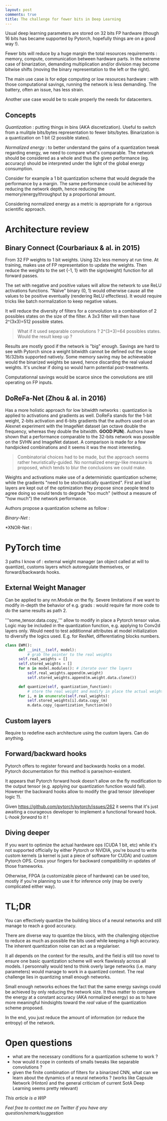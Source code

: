 ```yaml
---
layout: post
comments: true
title: The challenge for fewer bits in Deep Learning
---
```


Usual deep learning parameters are stored on 32 bits FP hardware (though 16 bits has became supported by Pytorch, hopefully things are on a good way !).

Fewer bits will reduce by a huge margin the total resources requirements : memory, compute, communication between hardware parts. In the extreme case of binarization, demanding multiplication and/or division may become bitwise shifts (moving the binary representation to the left or the right).  

The main use case is for edge computing or low resources hardware : with those computational savings, running the network is less demanding. The battery, often an issue, has less strain.

Another use case would be to scale properly the needs for datacenters. 

## Concepts
*Quantization* : putting things in bins (AKA discretization). Useful to switch from a mulitple bits/bytes representation to fewer bits/bytes. Binarization is a quantization on 1 bit (2 possible states).

*Normalized energy* : to better understand the gains of a quantization tweak regarding energy, we need to compare what's comparable. The network should be considered as a whole and thus the given performance (eg. accuracy) should be interpreted under the light of the global energy consumption.

Consider for example a 1 bit quantization scheme that would degrade the performance by a margin. The same performance could be achieved by reducing the network depth, hence reducing the memory/energy/throughput by a proportional amount.

Considering normalized energy as a metric is appropriate for a rigorous scientific approach.

# Architecture review

## Binary Connect (Courbariaux & al. in 2015)

From 32 FP weights to 1 bit weights. Using 32x less memory at run time. At training, makes use of FP representation to update the weights. Then reduce the weights to the set {-1, 1} with the sign(weight) function for all forward passes.

The set with negative and positive values will allow the network to use ReLU activations functions. "Naïve" binary (0, 1) would otherwise cause all the values to be positive eventually (rendering ReLU effectless). It would require tricks like batch normalization to keep negative values. 

It will reduce the diversity of filters for a convolution to a combination of 2 possibles states on the size of the filter. A 3x3 filter will then have 2^(3x3)=512 possible states.

> What if it used separable convolutions ? 2^(3+3)=64 possibles states. Would the result keep up ?

Results are mostly good if the network is "big" enough. Savings are hard to see with Pytorch since a weight bitwidth cannot be defined out the scope 16/32bits supported natively. Some memory saving may be achieveable would the binarized weights be saved, hence discarding the real valued weights. It's unclear if doing so would harm potential post-treatments.

Computationnal savings would be scarce since the convolutions are still operating on FP inputs.  

## DoReFa-Net (Zhou & al. in 2016)

Has a more holistic approach for low bitwidth networks : quantization is applied to activations and gradients as well. DoReFa stands for the 1-bit weight, 2-bits activation and 6-bits gradients that the authors used on an Alexnet experiment with the ImageNet dataset (an octave double the frequency, whereas they double the bitwidth. **GOOD PUN**). Authors have shown that a performance comparable to the 32-bits network was possible on the SVHN and ImageNet dataset. A comparison is made for a few handpicked combinations and it seems it was the most interesting.

> Combinatorial choices had to be made, but the approach seems rather heuristically-guided. No normalized energy-like measure is proposed, which tends to blur the conclusions we could make.

Weights and activations make use of a deterministic quantization scheme; while the gradients "need to be stochastically quantized". First and last layers are kept out of the optimization they propose since people tend to agree doing so would tends to degrade "too much" (without a measure of "how much") the network performance.

Authors propose a quantization scheme as follow :

*Binary-Net* :

*XNOR-Net :

# PyTorch time

3 paths I know of : external weight manager (an object called at will to quantize), customs layers which autoregulate themselves, or forward/backwards hooks. 

## External Weight Manager
Can be applied to any nn.Module on the fly. Severe limitations if we want to modify in-depth the behavior of e.g. grads : would require far more code to do the same results as path 2.

'''some_tensor.data.copy_''' allow to modify in place a Pytorch tensor value.
Logic may be included in the quantization function, e.g. applying to Conv2d layers only. Would need to test additionnal attributes at model initialization to diversify the logics used. E.g. for ResNet, differentiating blocks numbers. 

```python
class EWM():
      def __init__(self, model):
      	  # grab the pointer to the real weights
	  self.real_weights = []
	  self.stored_weights = []
	  for m in model.modules(): # iterate over the layers
	      self.real_weights.append(m.weight)
	      self.stored_weights.append(m.weight.data.clone())

      def quantize(self, quantization_function):
      	  # store the real weight and modify in place the actual weights
	  for i, m in enumerate(self.real_weights):
	      self.stored_weights[i].data.copy_(m)
	      m.data.copy_(quantization_function(m))
```

## Custom layers
Require to redefine each architecture using the custom layers. Can do anything.

## Forward/backward hooks
Pytorch offers to register forward and backwards hooks on a model. Pytorch documentation for this method is parse/non-existent.

It appears that Pytorch forward hook doesn't allow on the fly modification to the output tensor (e.g. applying our  quantization function would fail). However the backward hooks allow to modify the grad tensor (developer logic ?).

Given https://github.com/pytorch/pytorch/issues/262 it seems that it's just awaiting a courageous developer to implement a functional forward hook. L-*hook forward* to it !

## Diving deeper
If you want to optimize the actual hardware ops (CUDA 1 bit, etc) while it's not supported officially by either Pytorch or NVIDIA, you're bound to write custom kernels (a kernel is just a piece of software for CUDA) and custom Pytorch OPS. Cross your fingers for backward compatibility in updates of those frameworks.

Otherwise, FPGA (a customizable piece of hardware) can be used too, mostly if you're planning to use it for inference only (may be overly complicated either way).

# TL;DR
You can effectively quantize the building blocs of a neural networks and still manage to reach a good accuracy.

There are diverse way to quantize the blocs, with the challenging objective to reduce as much as possible the bits used while keeping a high accuracy. The inherent quantization noise can act as a regulariser.

It all depends on the context for the results, and the field is still too novel to ensure one basic quantization scheme will work flawlessly across all models. I personnally would tend to think overly large networks (i.e. many parameters)  would manage to work in a quantized context. The real challenge lies in quantizing small enough networks.

Small enough networks echoes the fact that the same energy savings could be achieved by only reducing the network size. It thus matter to compare the energy at a constant accuracy (AKA normalized energy) so as to have more meaningful hindsights toward the *real* value of the quantization scheme proposed.

In the end, you just reduce the amount of information (or reduce the entropy) of the network.

# Open questions

- what are the necessary conditions for a quantization scheme to work ?
- how would it cope in contexts of smalls tweaks like separable convolutions ?
- given the finite combination of filters for a binarized CNN, what can we learn about the dynamics of a neural networks ? (works like Capsule Network (Hinton) and the general criticism of current SotA Deep Learning seems pretty relevant) 

*This article is a WIP*

*Feel free to contact me on Twitter if you have any question/remark/suggestion*
